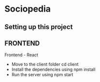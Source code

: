 # Sociopedia
## Setting up this project
## FRONTEND 
Frontend - React
- Move to the client folder cd client
- Install the dependencies using npm install
- Run the server using npm start

